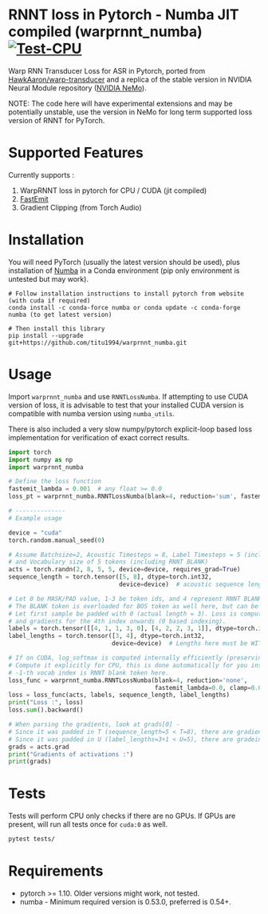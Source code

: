 # RNNT loss in Pytorch - Numba JIT compiled (warprnnt_numba) [![Test-CPU](https://github.com/titu1994/warprnnt_numba/actions/workflows/CI-CPU.yml/badge.svg)](https://github.com/titu1994/warprnnt_numba/actions/workflows/CI-CPU.yml)

Warp RNN Transducer Loss for ASR in Pytorch, ported from [HawkAaron/warp-transducer](https://github.com/HawkAaron/warp-transducer) and a replica of the stable version in NVIDIA Neural Module repository ([NVIDIA NeMo](https://github.com/NVIDIA/NeMo)).

NOTE: The code here will have experimental extensions and may be potentially unstable, use the version in NeMo for long term supported loss version of RNNT for PyTorch.

# Supported Features

Currently supports :

1) WarpRNNT loss in pytorch for CPU / CUDA (jit compiled)
2) [FastEmit](https://arxiv.org/abs/2010.11148)
3) Gradient Clipping (from Torch Audio)

# Installation
You will need PyTorch (usually the latest version should be used), plus installation of [Numba](https://numba.pydata.org/) in a Conda environment (pip only environment is untested but may work).

```
# Follow installation instructions to install pytorch from website (with cuda if required)
conda install -c conda-force numba or conda update -c conda-forge numba (to get latest version)

# Then install this library
pip install --upgrade git+https://github.com/titu1994/warprnnt_numba.git
```

# Usage

Import `warprnnt_numba` and use `RNNTLossNumba`. If attempting to use CUDA version of loss, it is advisable to test that your installed CUDA version is compatible with numba version using `numba_utils`.

There is also included a very slow numpy/pytorch explicit-loop based loss implementation for verification of exact correct results.


```python
import torch
import numpy as np
import warprnnt_numba

# Define the loss function
fastemit_lambda = 0.001  # any float >= 0.0
loss_pt = warprnnt_numba.RNNTLossNumba(blank=4, reduction='sum', fastemit_lambda=fastemit_lambda)

# --------------
# Example usage

device = "cuda"
torch.random.manual_seed(0)

# Assume Batchsize=2, Acoustic Timesteps = 8, Label Timesteps = 5 (including BLANK=BOS token),
# and Vocabulary size of 5 tokens (including RNNT BLANK)
acts = torch.randn(2, 8, 5, 5, device=device, requires_grad=True)
sequence_length = torch.tensor([5, 8], dtype=torch.int32,
                               device=device)  # acoustic sequence length. One element must be == acts.shape[1].

# Let 0 be MASK/PAD value, 1-3 be token ids, and 4 represent RNNT BLANK token
# The BLANK token is overloaded for BOS token as well here, but can be different token.
# Let first sample be padded with 0 (actual length = 3). Loss is computed according to supplied `label_lengths`.
# and gradients for the 4th index onwards (0 based indexing).
labels = torch.tensor([[4, 1, 1, 3, 0], [4, 2, 2, 3, 1]], dtype=torch.int32, device=device)
label_lengths = torch.tensor([3, 4], dtype=torch.int32,
                             device=device)  # Lengths here must be WITHOUT the BOS token.

# If on CUDA, log_softmax is computed internally efficiently (preserving memory and speed)
# Compute it explicitly for CPU, this is done automatically for you inside forward() of the loss.
# -1-th vocab index is RNNT blank token here.
loss_func = warprnnt_numba.RNNTLossNumba(blank=4, reduction='none',
                                         fastemit_lambda=0.0, clamp=0.0)
loss = loss_func(acts, labels, sequence_length, label_lengths)
print("Loss :", loss)
loss.sum().backward()

# When parsing the gradients, look at grads[0] -
# Since it was padded in T (sequence_length=5 < T=8), there are gradients only for grads[0, :5, :, :].
# Since it was padded in U (label_lengths=3+1 < U=5), there are gradeints only for grads[0, :5, :3+1, :].
grads = acts.grad
print("Gradients of activations :")
print(grads)
```

# Tests

Tests will perform CPU only checks if there are no GPUs. If GPUs are present, will run all tests once for `cuda:0` as well.

```bash
pytest tests/
```

# Requirements

- pytorch >= 1.10. Older versions might work, not tested.
- numba - Minimum required version is 0.53.0, preferred is 0.54+.
